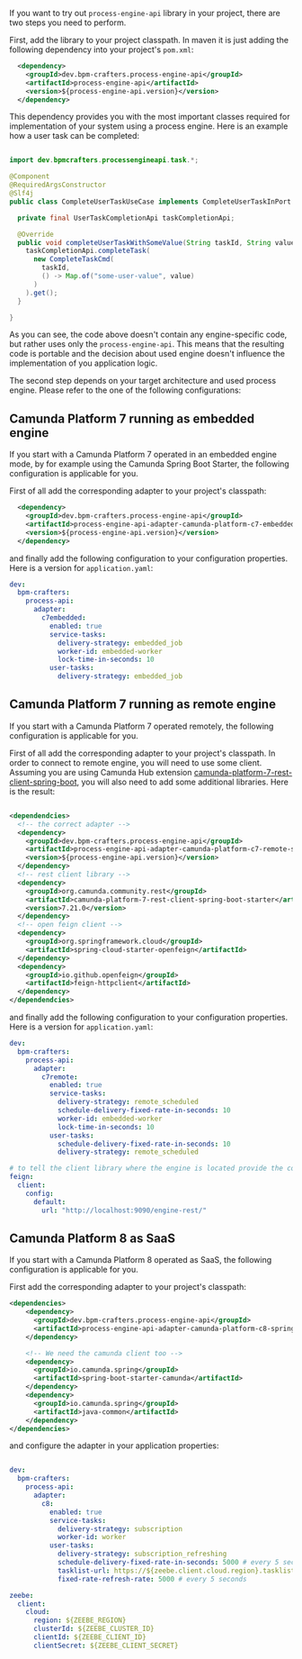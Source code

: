 If you want to try out `process-engine-api` library in your project, there are two steps you need to perform.

First, add the library to your project classpath. In maven it is just adding the following dependency into your 
project's `pom.xml`:

```xml 
  <dependency>
    <groupId>dev.bpm-crafters.process-engine-api</groupId>
    <artifactId>process-engine-api</artifactId>
    <version>${process-engine-api.version}</version>
  </dependency>
```

This dependency provides you with the most important classes required for implementation of your system using
a process engine. Here is an example how a user task can be completed:

```java

import dev.bpmcrafters.processengineapi.task.*;

@Component
@RequiredArgsConstructor
@Slf4j
public class CompleteUserTaskUseCase implements CompleteUserTaskInPort {

  private final UserTaskCompletionApi taskCompletionApi;

  @Override
  public void completeUserTaskWithSomeValue(String taskId, String value) {
    taskCompletionApi.completeTask(
      new CompleteTaskCmd(
        taskId,
        () -> Map.of("some-user-value", value)
      )
    ).get();
  }

}

```

As you can see, the code above doesn't contain any engine-specific code, but rather uses only the `process-engine-api`.
This means that the resulting code is portable and the decision about used engine doesn't influence the implementation
of you application logic.

The second step depends on your target architecture and used process engine. Please refer to the one of the following
configurations:

## Camunda Platform 7 running as embedded engine

If you start with a Camunda Platform 7 operated in an embedded engine mode, by for example using the Camunda Spring Boot Starter,
the following configuration is applicable for you. 

First of all add the corresponding adapter to your project's classpath:

```xml 
  <dependency>
    <groupId>dev.bpm-crafters.process-engine-api</groupId>
    <artifactId>process-engine-api-adapter-camunda-platform-c7-embedded-spring-boot-starter</artifactId>
    <version>${process-engine-api.version}</version>
  </dependency>
```

and finally add the following configuration to your configuration properties. Here is a version for `application.yaml`:

```yaml 
dev:
  bpm-crafters:
    process-api:
      adapter:
        c7embedded:
          enabled: true
          service-tasks:
            delivery-strategy: embedded_job
            worker-id: embedded-worker
            lock-time-in-seconds: 10
          user-tasks:
            delivery-strategy: embedded_job

```

## Camunda Platform 7 running as remote engine

If you start with a Camunda Platform 7 operated remotely, the following configuration is applicable for you.

First of all add the corresponding adapter to your project's classpath. In order to connect to remote engine,
you will need to use some client. Assuming you are using Camunda Hub extension [camunda-platform-7-rest-client-spring-boot](https://github.com/camunda-community-hub/camunda-platform-7-rest-client-spring-boot),
you will also need to add some additional libraries. Here is the result:

```xml

<dependendcies>
  <!-- the correct adapter -->
  <dependency>
    <groupId>dev.bpm-crafters.process-engine-api</groupId>
    <artifactId>process-engine-api-adapter-camunda-platform-c7-remote-spring-boot-starter</artifactId>
    <version>${process-engine-api.version}</version>
  </dependency>
  <!-- rest client library --> 
  <dependency>
    <groupId>org.camunda.community.rest</groupId>
    <artifactId>camunda-platform-7-rest-client-spring-boot-starter</artifactId>
    <version>7.21.0</version>
  </dependency>
  <!-- open feign client -->
  <dependency>
    <groupId>org.springframework.cloud</groupId>
    <artifactId>spring-cloud-starter-openfeign</artifactId>
  </dependency>
  <dependency>
    <groupId>io.github.openfeign</groupId>
    <artifactId>feign-httpclient</artifactId>
  </dependency>
</dependendcies>

```

and finally add the following configuration to your configuration properties. Here is a version for `application.yaml`:

```yaml 
dev:
  bpm-crafters:
    process-api:
      adapter:
        c7remote:
          enabled: true
          service-tasks:
            delivery-strategy: remote_scheduled
            schedule-delivery-fixed-rate-in-seconds: 10
            worker-id: embedded-worker
            lock-time-in-seconds: 10
          user-tasks:
            schedule-delivery-fixed-rate-in-seconds: 10
            delivery-strategy: remote_scheduled

# to tell the client library where the engine is located provide the correct details below:
feign:
  client:
    config:
      default:
        url: "http://localhost:9090/engine-rest/"

```

## Camunda Platform 8 as SaaS

If you start with a Camunda Platform 8 operated as SaaS, the following configuration is applicable for you.

First add the corresponding adapter to your project's classpath:

```xml 
<dependencies>
    <dependency>
      <groupId>dev.bpm-crafters.process-engine-api</groupId>
      <artifactId>process-engine-api-adapter-camunda-platform-c8-spring-boot-starter</artifactId>
    </dependency>

    <!-- We need the camunda client too -->
    <dependency>
      <groupId>io.camunda.spring</groupId>
      <artifactId>spring-boot-starter-camunda</artifactId>
    </dependency>
    <dependency>
      <groupId>io.camunda.spring</groupId>
      <artifactId>java-common</artifactId>
    </dependency>
</dependencies>
```

and configure the adapter in your application properties:

```yaml

dev:
  bpm-crafters:
    process-api:
      adapter:
        c8:
          enabled: true
          service-tasks:
            delivery-strategy: subscription
            worker-id: worker
          user-tasks:
            delivery-strategy: subscription_refreshing
            schedule-delivery-fixed-rate-in-seconds: 5000 # every 5 seconds
            tasklist-url: https://${zeebe.client.cloud.region}.tasklist.camunda.io/${zeebe.client.cloud.clusterId}
            fixed-rate-refresh-rate: 5000 # every 5 seconds

zeebe:
  client:
    cloud:
      region: ${ZEEBE_REGION}
      clusterId: ${ZEEBE_CLUSTER_ID}
      clientId: ${ZEEBE_CLIENT_ID}
      clientSecret: ${ZEEBE_CLIENT_SECRET}

```
